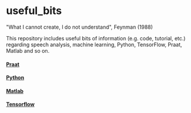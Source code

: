 # useful_bits


"What I cannot create, I do not understand", Feynman (1988) 

This repository includes useful bits of information (e.g. code, tutorial, etc.) regarding speech analysis, machine learning, Python, TensorFlow, Praat, Matlab and so on.


#### [Praat](https://github.com/jaekookang/useful_bits/tree/master/Praat)

#### [Python](https://github.com/jaekookang/useful_bits/tree/master/Python)

#### [Matlab](https://github.com/jaekookang/useful_bits/tree/master/Matlab)

#### [Tensorflow](https://github.com/jaekookang/useful_bits/tree/master/Tensorflow)
